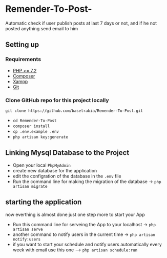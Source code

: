 # Remender-To-Post-
Automatic check if user publish posts at last 7 days or not, and if he not posted anything send email to him

## Setting up


### Requirements
- [PHP >= 7.2](http://php.net/)
- [Composer](https://getcomposer.org/)
- [Xampp](https://www.apachefriends.org/)
- [Git](https://git-scm.com/)


### Clone GitHub repo for this project locally

`git clone https://github.com/baselrabia/Remender-To-Post.git`

- `cd Remender-To-Post`
- `composer install`
- `cp .env.example .env`
- `php artisan key:generate`

## Linking Mysql Database to the Project

- Open your local `PhpMyAdmin` 
- create new database for the application 
- edit the configration of the database in the `.env` file 
- Run the command line for making the migration of the database -> `php artisan migrate`

## starting the application 

now everthing is almost done just one step more to start your App
-  Run this command line for serveing the App to your localhost ->  `php artisan serve` 
-  another command to notify users in the current time -> `php artisan notify:users`
-  if you want to start your schedule and notify users automatically every week with email use this one --> `php artisan schedule:run
 `
##
